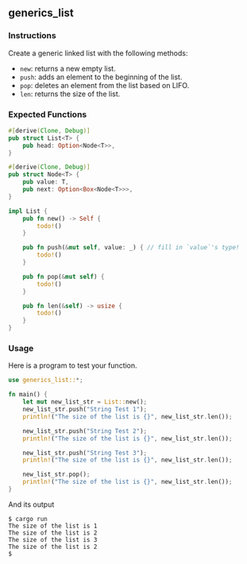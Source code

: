 ## generics_list

### Instructions

Create a generic linked list with the following methods:

- `new`: returns a new empty list.
- `push`: adds an element to the beginning of the list.
- `pop`: deletes an element from the list based on LIFO.
- `len`: returns the size of the list.

### Expected Functions

```rust
#[derive(Clone, Debug)]
pub struct List<T> {
    pub head: Option<Node<T>>,
}

#[derive(Clone, Debug)]
pub struct Node<T> {
    pub value: T,
    pub next: Option<Box<Node<T>>>,
}

impl List {
    pub fn new() -> Self {
        todo!()
    }

    pub fn push(&mut self, value: _) { // fill in `value`'s type!
        todo!()
    }

    pub fn pop(&mut self) {
        todo!()
    }

    pub fn len(&self) -> usize {
        todo!()
    }
}
```

### Usage

Here is a program to test your function.

```rust
use generics_list::*;

fn main() {
    let mut new_list_str = List::new();
    new_list_str.push("String Test 1");
    println!("The size of the list is {}", new_list_str.len());

    new_list_str.push("String Test 2");
    println!("The size of the list is {}", new_list_str.len());

    new_list_str.push("String Test 3");
    println!("The size of the list is {}", new_list_str.len());

    new_list_str.pop();
    println!("The size of the list is {}", new_list_str.len());
}
```

And its output

```console
$ cargo run
The size of the list is 1
The size of the list is 2
The size of the list is 3
The size of the list is 2
$
```
